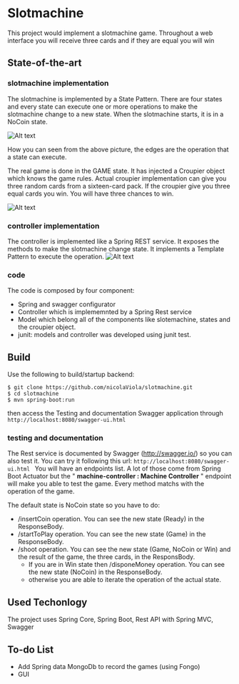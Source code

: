 # Slotmachine
This project would implement a slotmachine game. Throughout a web interface you will receive three cards and if they are equal you will win

## State-of-the-art
### slotmachine implementation
The slotmachine is implemented by a State Pattern. There are four states and every state can execute one or more operations to make the slotmachine change to a new state.
When the slotmachine starts, it is in a NoCoin state.

![Alt text](/document/slotmachineStateDiagram.png?raw=true "Slotmachine State Diagram")

How you can seen from the above picture, the edges are the operation that a state can execute. 

The real game is done in the GAME state. It has injected a Croupier object which knows the game rules. Actual croupier implementation can give you three random cards from a sixteen-card pack.
If the croupier give you three equal cards you win. You will have three chances to win.

![Alt text](/document/slotmachineClassDiagram.png?raw=true "Slotmachine Class Diagram")


### controller implementation
The controller is implemented like a Spring REST service. It exposes the methods to make the slotmachine change state. It implements a Template Pattern to execute the operation.
![Alt text](/document/templateControllerClassDiagram.png?raw=true "Controller Template Class Diagram")

### code
The code is composed by four component:
- Spring and swagger configurator
- Controller which is implememnted by a Spring Rest service
- Model which belong all of the components like slotemachine, states and the croupier object.
- junit: models and controller was developed using junit test.

## Build
Use the following to build/startup backend:
```
$ git clone https://github.com/nicolaViola/slotmachine.git
$ cd slotmachine
$ mvn spring-boot:run
```
then access the Testing and documentation  Swagger application through ```http://localhost:8080/swagger-ui.html ```

### testing and documentation
The Rest service is documented by Swagger (http://swagger.io/) so you can also test it. You can try it following this url: ```http://localhost:8080/swagger-ui.html ```
You will have an endpoints list. A lot of those come from Spring Boot Actuator but the " **machine-controller : Machine Controller** " endpoint will make you able to test the game.
Every method matchs with the operation of the game. 

The default state is NoCoin state so you have to do:
*	/insertCoin operation. You can see the new state (Ready) in the ResponseBody.  
*	/startToPlay operation. You can see the new state (Game) in the ResponseBody.  
*	/shoot operation. You can see the new state (Game, NoCoin or Win) and the result of the game, the three cards, in the ResponsBody.
	* If you are in Win state then /disponeMoney operation. You can see the new state (NoCoin) in the ResponseBody.
	* otherwise you are able to iterate the operation of the actual state.

## Used Techonlogy
The project uses Spring Core, Spring Boot, Rest API with Spring MVC, Swagger

## To-do List
 - Add Spring data MongoDb to record the games (using Fongo)
 - GUI